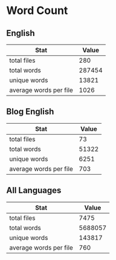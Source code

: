 # Word Count

## English

Stat | Value
---- | -----
total files | 280
total words | 287454
unique words | 13821
average words per file | 1026

## Blog English

Stat | Value
---- | -----
total files | 73
total words | 51322
unique words | 6251
average words per file | 703

## All Languages

Stat | Value
---- | -----
total files | 7475
total words | 5688057
unique words | 143817
average words per file | 760
